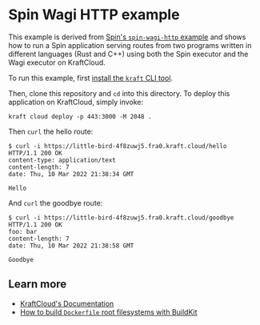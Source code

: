 # Spin Wagi HTTP example

This example is derived from [Spin's `spin-wagi-http` example](https://github.com/fermyon/spin/tree/v2.1.0/examples/spin-wagi-http) and shows how to run a Spin application serving routes from two programs written in different languages (Rust and C++) using both the Spin executor and the Wagi executor on KraftCloud.

To run this example, first [install the `kraft` CLI tool](https://unikraft.org/docs/cli).

Then, clone this repository and `cd` into this directory.
To deploy this application on KraftCloud, simply invoke:

```console
kraft cloud deploy -p 443:3000 -M 2048 .
```

Then `curl` the hello route:

```console
$ curl -i https://little-bird-4f8zuwj5.fra0.kraft.cloud/hello
HTTP/1.1 200 OK
content-type: application/text
content-length: 7
date: Thu, 10 Mar 2022 21:38:34 GMT

Hello
```

And `curl` the goodbye route:

```console
$ curl -i https://little-bird-4f8zuwj5.fra0.kraft.cloud/goodbye
HTTP/1.1 200 OK
foo: bar
content-length: 7
date: Thu, 10 Mar 2022 21:38:58 GMT

Goodbye
```

## Learn more

- [KraftCloud's Documentation](https://docs.kraft.cloud)
- [How to build `Dockerfile` root filesystems with BuildKit](https://unikraft.org/docs/getting-started/integrations/buildkit)
